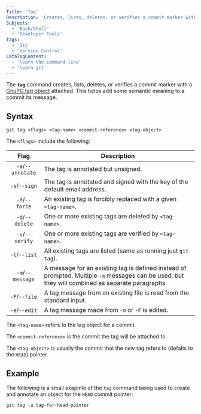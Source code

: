 ```yaml
---
Title: 'Tag'
Description: 'Creates, lists, deletes, or verifies a commit marker with a GnuPG tag object attached.'
Subjects:
  - 'Bash/Shell'
  - 'Developer Tools'
Tags:
  - 'Git'
  - 'Version Control'
CatalogContent:
  - 'learn-the-command-line'
  - 'learn-git'
---
```


The **`tag`** command creates, lists, deletes, or verifies a commit marker with a [GnuPG tag object](https://gnupg.org/) attached. This helps add some semantic meaning to a commit its message.

## Syntax

```pseudo
git tag <flags> <tag-name> <commit-reference> <tag-object>
```

The `<flags>` include the following:

|       Flag        | Description                                                                                                                                      |
| :---------------: | ------------------------------------------------------------------------------------------------------------------------------------------------ |
| `-a`/`--annotate` | The tag is annotated but unsigned.                                                                                                               |
|   `-s`/`--sign`   | The tag is annotated and signed with the key of the default email address.                                                                       |
|  `-f`/`--force`   | An existing tag is forcibly replaced with a given `<tag-name>`.                                                                                  |
|  `-d`/`--delete`  | One or more existing tags are deleted by `<tag-name>`.                                                                                           |
|  `-v`/`--verify`  | One or more existing tags are verified by `<tag-name>`.                                                                                          |
|   `-l`/`--list`   | All existing tags are listed (same as running just `git tag`).                                                                                   |
| `-m`/`--message`  | A message for an existing tag is defined instead of prompted. Multiple `-m` messages can be used, but they will combined as separate paragraphs. |
|   `-F`/`--file`   | A tag message from an existing file is read from the standard input.                                                                             |
|   `-e`/`--edit`   | A tag message made from `-m` or `-F` is edited.                                                                                                  |

The `<tag-name>` refers to the tag object for a commit.

The `<commit-reference>` is the commit the tag will be attached to.

The `<tag-object>` is usually the commit that the new tag refers to (defalts to the `HEAD`) pointer.

## Example

The following is a small exapmle of the `tag` command being used to create and annotate an object for the `HEAD` commit pointer:

```git
git tag -a tag-for-head-pointer
```
